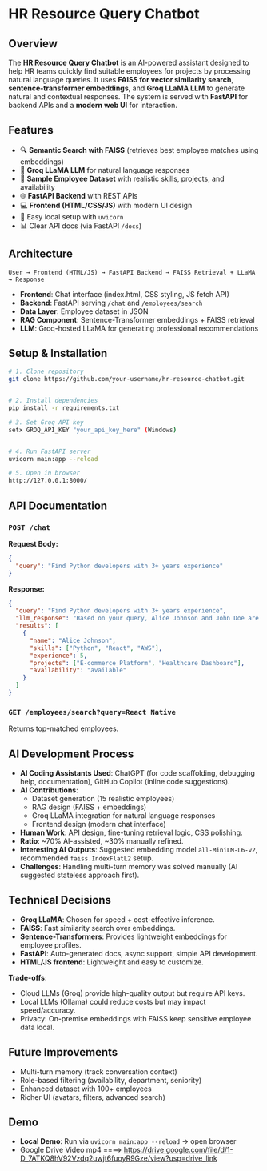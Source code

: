 # HR Resource Query Chatbot

## Overview
The **HR Resource Query Chatbot** is an AI-powered assistant designed to help HR teams quickly find suitable employees for projects by processing natural language queries. It uses **FAISS for vector similarity search**, **sentence-transformer embeddings**, and **Groq LLaMA LLM** to generate natural and contextual responses. The system is served with **FastAPI** for backend APIs and a **modern web UI** for interaction.

## Features
- 🔍 **Semantic Search with FAISS** (retrieves best employee matches using embeddings)
- 🤖 **Groq LLaMA LLM** for natural language responses
- 📂 **Sample Employee Dataset** with realistic skills, projects, and availability
- 🌐 **FastAPI Backend** with REST APIs
- 💻 **Frontend (HTML/CSS/JS)** with modern UI design
- 🚀 Easy local setup with `uvicorn`
- 📊 Clear API docs (via FastAPI `/docs`)

## Architecture
```
User → Frontend (HTML/JS) → FastAPI Backend → FAISS Retrieval + LLaMA → Response
```
- **Frontend**: Chat interface (index.html, CSS styling, JS fetch API)
- **Backend**: FastAPI serving `/chat` and `/employees/search`
- **Data Layer**: Employee dataset in JSON
- **RAG Component**: Sentence-Transformer embeddings + FAISS retrieval
- **LLM**: Groq-hosted LLaMA for generating professional recommendations

## Setup & Installation
```bash
# 1. Clone repository
git clone https://github.com/your-username/hr-resource-chatbot.git


# 2. Install dependencies
pip install -r requirements.txt

# 3. Set Groq API key
setx GROQ_API_KEY "your_api_key_here" (Windows)


# 4. Run FastAPI server
uvicorn main:app --reload

# 5. Open in browser
http://127.0.0.1:8000/
```

## API Documentation
### `POST /chat`
**Request Body:**
```json
{
  "query": "Find Python developers with 3+ years experience"
}
```
**Response:**
```json
{
  "query": "Find Python developers with 3+ years experience",
  "llm_response": "Based on your query, Alice Johnson and John Doe are strong candidates...",
  "results": [
    {
      "name": "Alice Johnson",
      "skills": ["Python", "React", "AWS"],
      "experience": 5,
      "projects": ["E-commerce Platform", "Healthcare Dashboard"],
      "availability": "available"
    }
  ]
}
```

### `GET /employees/search?query=React Native`
Returns top-matched employees.

## AI Development Process
- **AI Coding Assistants Used**: ChatGPT (for code scaffolding, debugging help, documentation), GitHub Copilot (inline code suggestions).
- **AI Contributions**:
  - Dataset generation (15 realistic employees)
  - RAG design (FAISS + embeddings)
  - Groq LLaMA integration for natural language responses
  - Frontend design (modern chat interface)
- **Human Work**: API design, fine-tuning retrieval logic, CSS polishing.
- **Ratio**: ~70% AI-assisted, ~30% manually refined.
- **Interesting AI Outputs**: Suggested embedding model `all-MiniLM-L6-v2`, recommended `faiss.IndexFlatL2` setup.
- **Challenges**: Handling multi-turn memory was solved manually (AI suggested stateless approach first).

## Technical Decisions
- **Groq LLaMA**: Chosen for speed + cost-effective inference.
- **FAISS**: Fast similarity search over embeddings.
- **Sentence-Transformers**: Provides lightweight embeddings for employee profiles.
- **FastAPI**: Auto-generated docs, async support, simple API development.
- **HTML/JS frontend**: Lightweight and easy to customize.

**Trade-offs**:
- Cloud LLMs (Groq) provide high-quality output but require API keys.
- Local LLMs (Ollama) could reduce costs but may impact speed/accuracy.
- Privacy: On-premise embeddings with FAISS keep sensitive employee data local.

## Future Improvements
-  Multi-turn memory (track conversation context)
-  Role-based filtering (availability, department, seniority)
-  Enhanced dataset with 100+ employees
-  Richer UI (avatars, filters, advanced search)

## Demo
- **Local Demo**: Run via `uvicorn main:app --reload` → open browser
- Google Drive Video mp4 ====>  https://drive.google.com/file/d/1-D_7ATKQ8hV92Vzdq2uwjt6fuoyR9Gze/view?usp=drive_link
